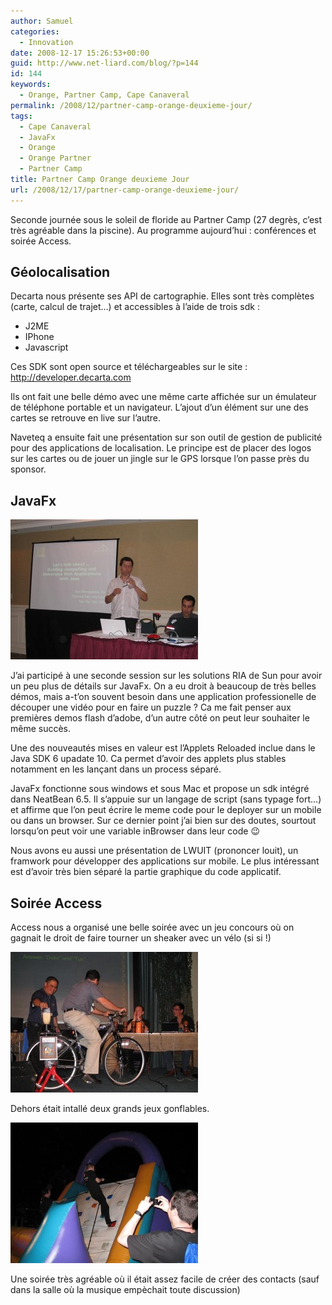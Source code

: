 ```yaml
---
author: Samuel
categories:
  - Innovation
date: 2008-12-17 15:26:53+00:00
guid: http://www.net-liard.com/blog/?p=144
id: 144
keywords:
  - Orange, Partner Camp, Cape Canaveral
permalink: /2008/12/partner-camp-orange-deuxieme-jour/
tags:
  - Cape Canaveral
  - JavaFx
  - Orange
  - Orange Partner
  - Partner Camp
title: Partner Camp Orange deuxieme Jour
url: /2008/12/17/partner-camp-orange-deuxieme-jour/
---
```


Seconde journée sous le soleil de floride au Partner Camp (27 degrès, c&#8217;est très agréable dans la piscine). Au programme aujourd&#8217;hui : conférences et soirée Access.

## Géolocalisation

Decarta nous présente ses API de cartographie. Elles sont très complètes (carte, calcul de trajet&#8230;) et accessibles à l&#8217;aide de trois sdk :

  * J2ME
  * IPhone
  * Javascript

Ces SDK sont open source et téléchargeables sur le site : <http://developer.decarta.com>

Ils ont fait une belle démo avec une même carte affichée sur un émulateur de téléphone portable et un navigateur. L&#8217;ajout d&#8217;un élément sur une des cartes se retrouve en live sur l&#8217;autre.

Naveteq a ensuite fait une présentation sur son outil de gestion de publicité pour des applications de localisation. Le principe est de placer des logos sur les cartes ou de jouer un jingle sur le GPS lorsque l&#8217;on passe près du sponsor.

## JavaFx

![photo](/images/uploads/2008/12/javafx-300x224.jpg)

J&#8217;ai participé à une seconde session sur les solutions RIA de Sun pour avoir un peu plus de détails sur JavaFx. On a eu droit à beaucoup de très belles démos, mais a-t&#8217;on souvent besoin dans une application professionelle de découper une vidéo pour en faire un puzzle ? Ca me fait penser aux premières demos flash d&#8217;adobe, d&#8217;un autre côté on peut leur souhaiter le même succès.

Une des nouveautés mises en valeur est l&#8217;Applets Reloaded inclue dans le Java SDK 6 upadate 10. Ca permet d&#8217;avoir des applets plus stables notamment en les lançant dans un process séparé.

JavaFx fonctionne sous windows et sous Mac et propose un sdk intégré dans NeatBean 6.5. Il s&#8217;appuie sur un langage de script (sans typage fort&#8230;) et affirme que l&#8217;on peut écrire le meme code pour le deployer sur un mobile ou dans un browser. Sur ce dernier point j&#8217;ai bien sur des doutes, sourtout lorsqu&#8217;on peut voir une variable inBrowser dans leur code 😉

Nous avons eu aussi une présentation de LWUIT (prononcer louit), un framwork pour développer des applications sur mobile. Le plus intéressant est d&#8217;avoir très bien séparé la partie graphique du code applicatif.

## Soirée Access

Access nous a organisé une belle soirée avec un jeu concours où on gagnait le droit de faire tourner un sheaker avec un vélo (si si !)

![photo](/images/uploads/2008/12/velo-300x225.jpg)

Dehors était intallé deux grands jeux gonflables.

![photo](/images/uploads/2008/12/gonfle-300x225.jpg)

Une soirée très agréable où il était assez facile de créer des contacts (sauf dans la salle où la musique empèchait toute discussion)